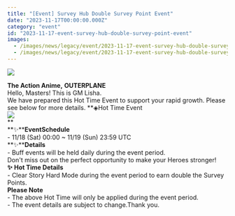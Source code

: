 ```yaml
---
title: "[Event] Survey Hub Double Survey Point Event"
date: "2023-11-17T00:00:00.000Z"
category: "event"
id: "2023-11-17-event-survey-hub-double-survey-point-event"
images:
  - /images/news/legacy/event/2023-11-17-event-survey-hub-double-survey-point-event/717b378cf15f4160a5b072f4b03023fb.webp
  - /images/news/legacy/event/2023-11-17-event-survey-hub-double-survey-point-event/012631de7d3b47bda54f25e05c013204_002.webp
---
```


![](/images/news/legacy/event/2023-11-17-event-survey-hub-double-survey-point-event/717b378cf15f4160a5b072f4b03023fb.webp)  
  
**The Action Anime,** **OUTERPLANE**  
Hello, Masters! This is GM Lisha.  
We have prepared this Hot Time Event to support your rapid growth. Please see below for more details. **◈Hot Time Event  
![](/images/news/legacy/event/2023-11-17-event-survey-hub-double-survey-point-event/012631de7d3b47bda54f25e05c013204_002.webp)  
**  
**✨****EventSchedule**  
\- 11/18 (Sat) 00:00 ~ 11/19 (Sun) 23:59 UTC  
**✨****Details**  
\- Buff events will be held daily during the event period.  
Don't miss out on the perfect opportunity to make your Heroes stronger! **✨** **Hot Time Details**  
\- Clear Story Hard Mode during the event period to earn double the Survey Points.  
**Please Note**  
\- The above Hot Time will only be applied during the event period.  
\- The event details are subject to change.Thank you.
